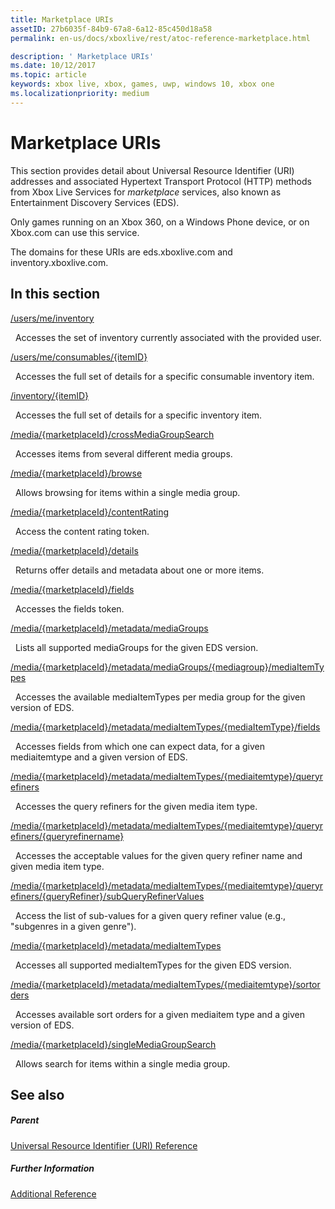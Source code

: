 ```yaml
---
title: Marketplace URIs
assetID: 27b6035f-84b9-67a8-6a12-85c450d18a58
permalink: en-us/docs/xboxlive/rest/atoc-reference-marketplace.html

description: ' Marketplace URIs'
ms.date: 10/12/2017
ms.topic: article
keywords: xbox live, xbox, games, uwp, windows 10, xbox one
ms.localizationpriority: medium
---
```

# Marketplace URIs

This section provides detail about Universal Resource Identifier (URI) addresses and associated Hypertext Transport Protocol (HTTP) methods from Xbox Live Services for *marketplace* services, also known as Entertainment Discovery Services (EDS).

Only games running on an Xbox 360, on a Windows Phone device, or on Xbox.com can use this service.

The domains for these URIs are eds.xboxlive.com and inventory.xboxlive.com.

<a id="ID4EPB"></a>

 
## In this section

[/users/me/inventory](uri-inventory.md)

&nbsp;&nbsp;Accesses the set of inventory currently associated with the provided user.

[/users/me/consumables/{itemID}](uri-inventoryconsumablesitemurl.md)

&nbsp;&nbsp;Accesses the full set of details for a specific consumable inventory item.

[/inventory/{itemID}](uri-inventoryitemurl.md)

&nbsp;&nbsp;Accesses the full set of details for a specific inventory item.

[/media/{marketplaceId}/crossMediaGroupSearch](uri-localecrossmediagroupsearch.md)

&nbsp;&nbsp;Accesses items from several different media groups.

[/media/{marketplaceId}/browse](uri-medialocalebrowse.md)

&nbsp;&nbsp;Allows browsing for items within a single media group.

[/media/{marketplaceId}/contentRating](uri-medialocalecontentrating.md)

&nbsp;&nbsp;Access the content rating token.

[/media/{marketplaceId}/details](uri-medialocaledetails.md)

&nbsp;&nbsp;Returns offer details and metadata about one or more items.

[/media/{marketplaceId}/fields](uri-medialocalefields.md)

&nbsp;&nbsp;Accesses the fields token.

[/media/{marketplaceId}/metadata/mediaGroups](uri-medialocalemetadatamediagroups.md)

&nbsp;&nbsp;Lists all supported mediaGroups for the given EDS version.

[/media/{marketplaceId}/metadata/mediaGroups/{mediagroup}/mediaItemTypes](uri-medialocalemetadatamediagroupsmediaitemtypes.md)

&nbsp;&nbsp;Accesses the available mediaItemTypes per media group for the given version of EDS.

[/media/{marketplaceId}/metadata/mediaItemTypes/{mediaItemType}/fields](uri-medialocalemetadatamediaitemtypefields.md)

&nbsp;&nbsp;Accesses fields from which one can expect data, for a given mediaitemtype and a given version of EDS.

[/media/{marketplaceId}/metadata/mediaItemTypes/{mediaitemtype}/queryrefiners](uri-medialocalemetadatamediaitemtypequeryrefiners.md)

&nbsp;&nbsp;Accesses the query refiners for the given media item type.

[/media/{marketplaceId}/metadata/mediaItemTypes/{mediaitemtype}/queryrefiners/{queryrefinername}](uri-medialocalemetadatamediaitemtypequeryrefinersqueryrefinername.md)

&nbsp;&nbsp;Accesses the acceptable values for the given query refiner name and given media item type.

[/media/{marketplaceId}/metadata/mediaItemTypes/{mediaitemtype}/queryrefiners/{queryRefiner}/subQueryRefinerValues](uri-medialocalemediaitemtypequeryrefinersubqueryrefinervalues.md)

&nbsp;&nbsp;Access the list of sub-values for a given query refiner value (e.g., "subgenres in a given genre").

[/media/{marketplaceId}/metadata/mediaItemTypes](uri-medialocalemetadatamediaitemtypes.md)

&nbsp;&nbsp;Accesses all supported mediaItemTypes for the given EDS version.

[/media/{marketplaceId}/metadata/mediaItemTypes/{mediaitemtype}/sortorders](uri-medialocalemetadatamediaitemtypesortorders.md)

&nbsp;&nbsp;Accesses available sort orders for a given mediaitem type and a given version of EDS.

[/media/{marketplaceId}/singleMediaGroupSearch](uri-medialocalesinglemediagroupsearch.md)

&nbsp;&nbsp;Allows search for items within a single media group.

<a id="ID4EFD"></a>


## See also

<a id="ID4EHD"></a>


##### Parent

[Universal Resource Identifier (URI) Reference](../atoc-xboxlivews-reference-uris.md)


<a id="ID4ERD"></a>


##### Further Information

[Additional Reference](../../additional/atoc-xboxlivews-reference-additional.md)
